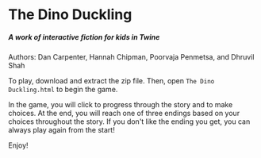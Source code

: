 # The Dino Duckling
##### A work of interactive fiction for kids in Twine

Authors: Dan Carpenter, Hannah Chipman, Poorvaja Penmetsa, and Dhruvil Shah

To play, download and extract the zip file. Then, open `The Dino Duckling.html` to begin the game.

In the game, you will click to progress through the story and to make choices. At the end, you will reach one of three endings based on your choices throughout the story. If you don't like the ending you get, you can always play again from the start!

Enjoy!
